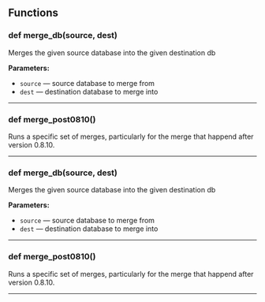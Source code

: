 ## Functions

### def merge_db(source, dest)

Merges the given source database into the given destination db

**Parameters:**
- `source` &mdash; source database to merge from
- `dest` &mdash; destination database to merge into


---

### def merge_post0810()

Runs a specific set of merges, particularly for the merge that happend after version 0.8.10.

---

### def merge_db(source, dest)

Merges the given source database into the given destination db

**Parameters:**
- `source` &mdash; source database to merge from
- `dest` &mdash; destination database to merge into


---

### def merge_post0810()

Runs a specific set of merges, particularly for the merge that happend after version 0.8.10.

---

